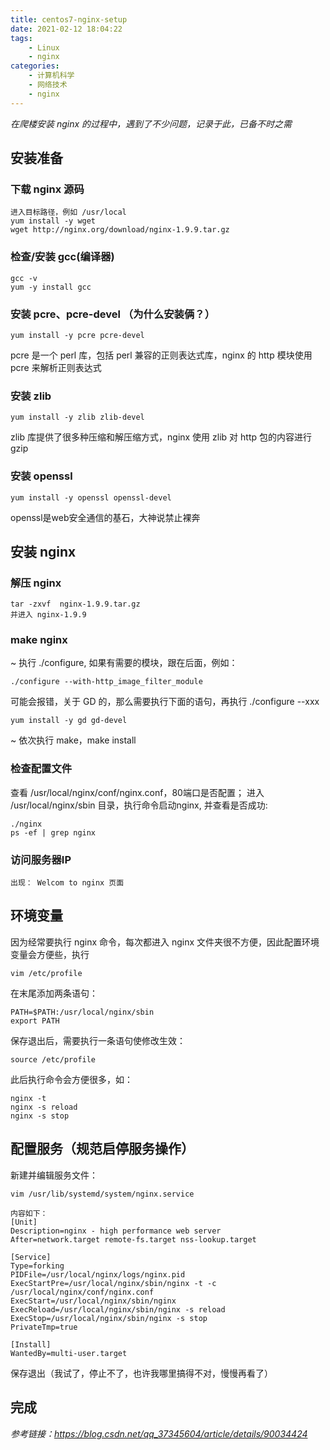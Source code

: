```yaml
---
title: centos7-nginx-setup
date: 2021-02-12 18:04:22
tags: 
    - Linux
    - nginx
categories: 
    - 计算机科学
    - 网络技术
    - nginx
---
```


*在爬楼安装 nginx 的过程中，遇到了不少问题，记录于此，已备不时之需*
<!--more-->

## 安装准备
### 下载 nginx 源码
    进入目标路径，例如 /usr/local
    yum install -y wget
    wget http://nginx.org/download/nginx-1.9.9.tar.gz

### 检查/安装 gcc(编译器)
    gcc -v
    yum -y install gcc

### 安装 pcre、pcre-devel （为什么安装俩？）
    yum install -y pcre pcre-devel
pcre 是一个 perl 库，包括 perl 兼容的正则表达式库，nginx 的 http 模块使用 pcre 来解析正则表达式

### 安装 zlib
    yum install -y zlib zlib-devel
zlib 库提供了很多种压缩和解压缩方式，nginx 使用 zlib 对 http 包的内容进行 gzip

### 安装 openssl
    yum install -y openssl openssl-devel
openssl是web安全通信的基石，大神说禁止裸奔

## 安装 nginx
### 解压 nginx
    tar -zxvf  nginx-1.9.9.tar.gz
    并进入 nginx-1.9.9
### make nginx
~ 执行 ./configure, 如果有需要的模块，跟在后面，例如：

    ./configure --with-http_image_filter_module

可能会报错，关于 GD 的，那么需要执行下面的语句，再执行 ./configure --xxx

    yum install -y gd gd-devel

~ 依次执行 make，make install

### 检查配置文件
查看 /usr/local/nginx/conf/nginx.conf，80端口是否配置；
进入 /usr/local/nginx/sbin 目录，执行命令启动nginx, 并查看是否成功:

    ./nginx
    ps -ef | grep nginx

### 访问服务器IP
    出现： Welcom to nginx 页面

## 环境变量
因为经常要执行 nginx 命令，每次都进入 nginx 文件夹很不方便，因此配置环境变量会方便些，执行

    vim /etc/profile

在末尾添加两条语句：

    PATH=$PATH:/usr/local/nginx/sbin
    export PATH

保存退出后，需要执行一条语句使修改生效：

    source /etc/profile

此后执行命令会方便很多，如：

    nginx -t
    nginx -s reload
    nginx -s stop

## 配置服务（规范启停服务操作）
新建并编辑服务文件：

    vim /usr/lib/systemd/system/nginx.service

    内容如下：
    [Unit]
    Description=nginx - high performance web server
    After=network.target remote-fs.target nss-lookup.target

    [Service]
    Type=forking
    PIDFile=/usr/local/nginx/logs/nginx.pid
    ExecStartPre=/usr/local/nginx/sbin/nginx -t -c /usr/local/nginx/conf/nginx.conf
    ExecStart=/usr/local/nginx/sbin/nginx
    ExecReload=/usr/local/nginx/sbin/nginx -s reload
    ExecStop=/usr/local/nginx/sbin/nginx -s stop
    PrivateTmp=true

    [Install]
    WantedBy=multi-user.target

保存退出（我试了，停止不了，也许我哪里搞得不对，慢慢再看了）

## 完成
*参考链接：https://blog.csdn.net/qq_37345604/article/details/90034424*
